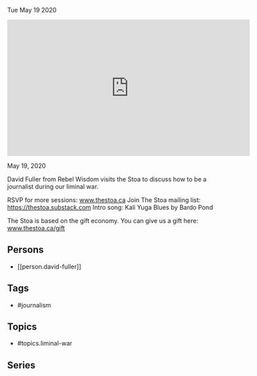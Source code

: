 



Tue May 19 2020

<iframe width="560" height="315" src="https://www.youtube.com/embed/cQxPR8nQvdk" title="Journalism During the Liminal War w/ David Fuller" frameborder="0" allow="accelerometer; autoplay; clipboard-write; encrypted-media; gyroscope; picture-in-picture" allowfullscreen ></iframe>

May 19, 2020

David Fuller from Rebel Wisdom visits the Stoa to discuss how to be a journalist during our liminal war.

RSVP for more sessions: www.thestoa.ca
Join The Stoa mailing list: https://thestoa.substack.com
Intro song: Kali Yuga Blues by Bardo Pond

The Stoa is based on the gift economy. You can give us a gift here: www.thestoa.ca/gift

## Persons

- [[person.david-fuller]]

## Tags

- #journalism

## Topics

- #topics.liminal-war

## Series




